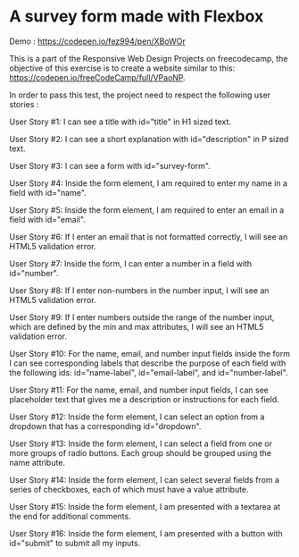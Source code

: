 # A survey form made with Flexbox

Demo : https://codepen.io/fez994/pen/XBoWOr




This is a part of the Responsive Web Design Projects on freecodecamp, the objective of this exercise is to create a website similar to this: https://codepen.io/freeCodeCamp/full/VPaoNP.



In order to pass this test, the project need to respect the following user stories : 

User Story #1: I can see a title with id="title" in H1 sized text.



User Story #2: I can see a short explanation with id="description" in P sized text.



User Story #3: I can see a form with id="survey-form".




User Story #4: Inside the form element, I am required to enter my name in a field with id="name".




User Story #5: Inside the form element, I am required to enter an email in a field with id="email".




User Story #6: If I enter an email that is not formatted correctly, I will see an HTML5 validation error.




User Story #7: Inside the form, I can enter a number in a field with id="number".




User Story #8: If I enter non-numbers in the number input, I will see an HTML5 validation error.




User Story #9: If I enter numbers outside the range of the number input, which are defined by the min and max attributes, I will see an HTML5 validation error.





User Story #10: For the name, email, and number input fields inside the form I can see corresponding labels that describe the purpose of each field with the following ids: id="name-label", id="email-label", and id="number-label".




User Story #11: For the name, email, and number input fields, I can see placeholder text that gives me a description or instructions for each field.





User Story #12: Inside the form element, I can select an option from a dropdown that has a corresponding id="dropdown".



User Story #13: Inside the form element, I can select a field from one or more groups of radio buttons. Each group should be grouped using the name attribute.



User Story #14: Inside the form element, I can select several fields from a series of checkboxes, each of which must have a value attribute.



User Story #15: Inside the form element, I am presented with a textarea at the end for additional comments.


User Story #16: Inside the form element, I am presented with a button with id="submit" to submit all my inputs.
